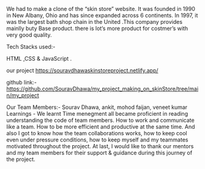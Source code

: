 We had to make a clone of the “skin store” website. It was founded in 1990 in New Albany, Ohio and has since expanded across 6 continents. In 1997, it was the largest bath shop chain in the United .This company provides mainlly buty Base product. there is lot’s more product for costmer’s with very good quality.

Tech Stacks used:-

HTML ,CSS & JavaScript .

our project  https://souravdhawaskinstoreproject.netlify.app/

github link:-https://github.com/SouravDhawa/my_project_making_on_skinStore/tree/main/my_project

Our Team Members:-  Sourav Dhawa, ankit, mohod faijan, veneet kumar Learnings - We learnt Time menegment all became proficient in reading understanding the code of team members. How to work and communicate like a team. How to be more efficient and productive at the same time. And also I got to know how the team collaborations works, how to keep cool even under pressure conditions, how to keep myself and my teammates motivated throughout the project. At last, I would like to thank our mentors and my team members for their support & guidance during this journey of the project.
